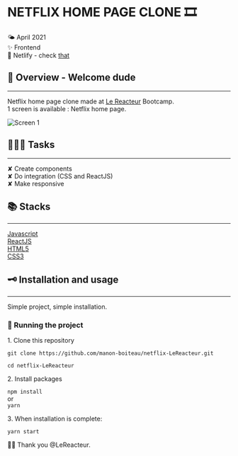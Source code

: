 # NETFLIX HOME PAGE CLONE 🎞

🌤 April 2021  
✨ Frontend  
🔗 Netlify - check [that](https://mynetflix-lereacteur-2021.netlify.app/)

## 🌈 Overview - Welcome dude

---

Netflix home page clone made at [Le Reacteur](https://www.lereacteur.io/) Bootcamp.  
1 screen is available : Netflix home page.

![Screen 1](src/assets/img/netflix-desktop.png)

## 👩🏻‍💻 Tasks

---

✘ Create components  
✘ Do integration (CSS and ReactJS)  
✘ Make responsive

## 📚 Stacks

---

[Javascript](https://www.w3schools.com/js/default.asp)  
[ReactJS](https://fr.reactjs.org/docs/getting-started.html)  
[HTML5](https://www.w3schools.com/html/default.asp)  
[CSS3](https://www.w3schools.com/css/default.asp)

## 🗝 Installation and usage

---

Simple project, simple installation.

### 🚙 Running the project

1️. Clone this repository

`git clone https://github.com/manon-boiteau/netflix-LeReacteur.git`

`cd netflix-LeReacteur`

2️. Install packages

`npm install`  
or  
`yarn`

3️. When installation is complete:

`yarn start`

🙏🏻 Thank you @LeReacteur.
